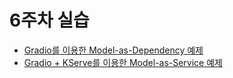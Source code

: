 # 6주차 실습

- [Gradio를 이용한 Model-as-Dependency 예제](MODEL_AS_DEPENDENCY.md)
- [Gradio + KServe를 이용한 Model-as-Service 예제](MODEL_AS_DEPENDENCY.md)